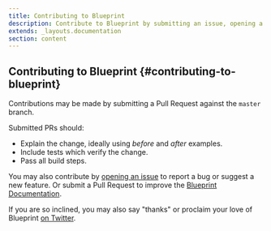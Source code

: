```yaml
---
title: Contributing to Blueprint
description: Contribute to Blueprint by submitting an issue, opening a Pull Request, adding to the docs, or sharing your love of Blueprint on Twitter.
extends: _layouts.documentation
section: content
---
```

## Contributing to Blueprint {#contributing-to-blueprint}
Contributions may be made by submitting a Pull Request against the `master` branch.

Submitted PRs should:

- Explain the change, ideally using _before_ and _after_ examples.
- Include tests which verify the change.
- Pass all build steps.

You may also contribute by [opening an issue](https://github.com/laravel-shift/blueprint/issues) to report a bug or suggest a new feature. Or submit a Pull Request to improve the [Blueprint Documentation](https://github.com/laravel-shift/blueprint-docs).

If you are so inclined, you may also say "thanks" or proclaim your love of Blueprint [on Twitter](https://twitter.com/gonedark).
